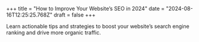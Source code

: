 +++
title = "How to Improve Your Website’s SEO in 2024"
date = "2024-08-16T12:25:25.768Z"
draft = false
+++

  Learn actionable tips and strategies to boost your website’s search engine ranking and drive more organic traffic.
        